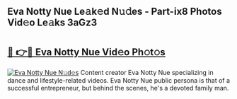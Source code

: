 ## Eva Notty Nue Le𝚊k𝚎d N𝚞𝚍es - Part-ix8 Photos Vid𝚎o Le𝚊ks 3aGz3

# <h2><a href="http://fb1c4k.evod.top/?m=Eva+Notty+Nue">🔗 👉🔴 Eva Notty Nue Vid𝚎o Ph𝚘t𝚘s</a></h2>

[![Eva Notty Nue N𝚞d𝚎s](https://i.imgur.com/8V9OHl7.gif)](http://fb1c4k.evod.top/?m=Eva+Notty+Nue)
Content creator Eva Notty Nue specializing in dance and lifestyle-related videos. Eva Notty Nue public persona is that of a successful entrepreneur, but behind the scenes, he's a devoted family man. 
